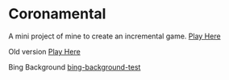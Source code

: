 # Coronamental

A mini project of mine to create an incremental game.
<a href="https://up937100.github.io/Coronamental/" target="_blank">Play Here</a>

Old version
<a href="https://up937100.github.io/Coronamental old/" target="_blank">Play Here</a>

Bing Background
[bing-background-test](https://up937100.github.io/Bing_Backgrounds/)
